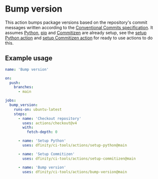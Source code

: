 # Bump version

This action bumps package versions based on the repository's commit messages written according to the [Conventional Commits specification](https://www.conventionalcommits.org/en/v1.0.0/). It assumes [Python](https://www.python.org/), [pip](https://pip.pypa.io/en/stable/) and [Commitizen](https://commitizen-tools.github.io/commitizen/) are already setup, see the [setup Python action](../setup-python/README.md) and [setup Commitizen action](../setup-commitizen/README.md) for ready to use actions to do this.

## Example usage

```yaml
name: 'Bump version'

on:
  push:
    branches:
      - main

jobs:
  bump_version:
    runs-on: ubuntu-latest
    steps:
      - name: 'Checkout repository'
        uses: actions/checkout@v4
        with:
          fetch-depth: 0

      - name: 'Setup Python'
        uses: dfinity/ci-tools/actions/setup-python@main

      - name: 'Setup Commitizen'
        uses: dfinity/ci-tools/actions/setup-commitizen@main

      - name: 'Bump version'
        uses: dfinity/ci-tools/actions/bump-version@main
```
